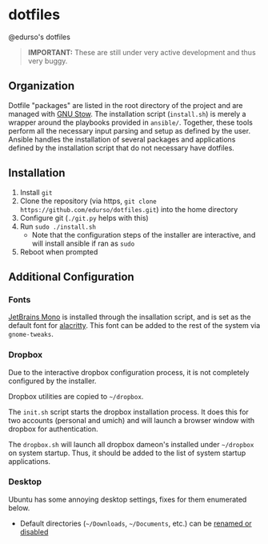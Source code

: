 # dotfiles

@edurso's dotfiles

> **IMPORTANT:** These are still under very active development and thus very buggy.

## Organization

Dotfile "packages" are listed in the root directory of the project and are managed with [GNU Stow](https://www.gnu.org/software/stow/). 
The installation script (`install.sh`) is merely a wrapper around the playbooks provided in `ansible/`. Together, these tools
perform all the necessary input parsing and setup as defined by the user. Ansible handles the installation of several packages 
and applications defined by the installation script that do not necessary have dotfiles.

## Installation

1. Install `git`
2. Clone the repository (via https, `git clone https://github.com/edurso/dotfiles.git`) into the home directory
3. Configure git (`./git.py` helps with this)
4. Run `sudo ./install.sh`
    - Note that the configuration steps of the installer are interactive, and will install ansible if ran as `sudo`
5. Reboot when prompted

## Additional Configuration

### Fonts

[JetBrains Mono](https://github.com/JetBrains/JetBrainsMono) is installed through the insallation script, and is set as the default font for
[alacritty](https://alacritty.org/). This font can be added to the rest of the system via `gnome-tweaks`.

### Dropbox

Due to the interactive dropbox configuration process, it is not completely configured by the installer.

Dropbox utilities are copied to `~/dropbox`.

The `init.sh` script starts the dropbox installation process.
It does this for two accounts (personal and umich) and will launch a browser window with dropbox for authentication.

The `dropbox.sh` will launch all dropbox dameon's installed under `~/dropbox` on system startup.
Thus, it should be added to the list of system startup applications.

### Desktop

Ubuntu has some annoying desktop settings, fixes for them enumerated below.

- Default directories (`~/Downloads`, `~/Documents`, etc.) can be [renamed or disabled](https://superuser.com/questions/223918/ubuntu-permanently-remove-videos-and-public)
